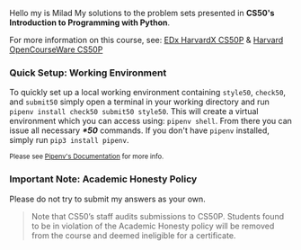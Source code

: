 Hello my is Milad 
My solutions to the problem sets presented in **CS50's Introduction to Programming with Python**.

For more information on this course, see: [EDx HarvardX CS50P](https://learning.edx.org/course/course-v1:HarvardX+CS50P+Python/home) & [Harvard OpenCourseWare CS50P](https://cs50.harvard.edu/python/2022/)

### Quick Setup: Working Environment

To quickly set up a local working environment containing `style50`, `check50`, and `submit50` simply open a terminal in your working directory and run `pipenv install check50 submit50 style50`. This will create a virtual environment which you can access using: `pipenv shell`. From there you can issue all necessary ___*50___ commands. If you don't have `pipenv` installed, simply run `pip3 install pipenv`.

<sub>Please see [Pipenv's Documentation](https://docs.pipenv.org/) for more info.</sub>

### Important Note: Academic Honesty Policy

Please do not try to submit my answers as your own.

>Note that CS50’s staff audits submissions to CS50P. Students found to be in violation of the Academic Honesty policy will be removed from the course and deemed ineligible for a certificate.
